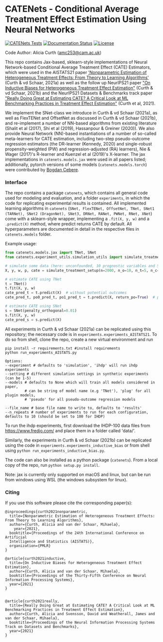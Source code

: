 # CATENets - Conditional Average Treatment Effect Estimation Using Neural Networks

[![CATENets Tests](https://github.com/AliciaCurth/CATENets/actions/workflows/test.yml/badge.svg)](https://github.com/AliciaCurth/CATENets/actions/workflows/test.yml)
[![Documentation Status](https://readthedocs.org/projects/catenets/badge/?version=latest)](https://catenets.readthedocs.io/en/latest/?badge=latest)
[![License](https://img.shields.io/badge/License-BSD%203--Clause-blue.svg)](https://github.com/AliciaCurth/CATENets/blob/main/LICENSE)


Code Author: Alicia Curth (amc253@cam.ac.uk)

This repo contains Jax-based, sklearn-style implementations of Neural Network-based Conditional
Average Treatment Effect (CATE) Estimators, which were used in the AISTATS21 paper
['Nonparametric Estimation of Heterogeneous Treatment Effects: From Theory to Learning
Algorithms']( https://arxiv.org/abs/2101.10943) (Curth & vd Schaar, 2021a) as well as the follow up
NeurIPS21 paper ["On Inductive Biases for Heterogeneous Treatment Effect Estimation"](https://arxiv.org/abs/2106.03765) (Curth & vd
Schaar, 2021b) and the NeurIPS21 Datasets & Benchmarks track paper ["Really Doing Great at Estimating CATE? A Critical Look at ML Benchmarking Practices in Treatment Effect Estimation"](https://openreview.net/forum?id=FQLzQqGEAH) (Curth et al, 2021). 

We implement the SNet-class we introduce in Curth & vd Schaar (2021a), as well as FlexTENet and
OffsetNet as discussed in Curth & vd Schaar (2021b), and re-implement a number of
NN-based algorithms from existing literature (Shalit et al (2017), Shi et al (2019), Hassanpour
& Greiner (2020)). We also provide Neural Network (NN)-based instantiations of a number of so-called
meta-learners for CATE estimation, including two-step pseudo-outcome regression estimators (the
DR-learner (Kennedy, 2020) and single-robust propensity-weighted (PW) and regression-adjusted (RA) learners), Nie & Wager (2017)'s R-learner and Kuenzel et al (2019)'s X-learner. The jax implementations in ``catenets.models.jax`` were used in all papers listed; additionally, pytorch versions of some models (``catenets.models.torch``) were contributed by [Bogdan Cebere](https://github.com/bcebere).

### Interface
The repo contains a package ``catenets``, which contains all general code used for modeling and evaluation, and a folder ``experiments``, in which the code for replicating experimental results is contained. All implemented learning algorithms in ``catenets`` (``SNet, FlexTENet, OffsetNet, TNet, SNet1 (TARNet), SNet2
(DragonNet), SNet3, DRNet, RANet, PWNet, RNet, XNet``) come with a sklearn-style wrapper,  implementing a ``.fit(X, y, w)`` and a ``.predict(X)`` method, where predict returns CATE by default. All hyperparameters are documented in detail in the respective files in ``catenets.models`` folder.

Example usage:

```python
from catenets.models.jax import TNet, SNet
from catenets.experiment_utils.simulation_utils import simulate_treatment_setup

# simulate some data (here: unconfounded, 10 prognostic variables and 5 predictive variables)
X, y, w, p, cate = simulate_treatment_setup(n=2000, n_o=10, n_t=5, n_c=0)

# estimate CATE using TNet
t = TNet()
t.fit(X, y, w)
cate_pred_t = t.predict(X)  # without potential outcomes
cate_pred_t, po0_pred_t, po1_pred_t = t.predict(X, return_po=True)  # predict potential outcomes too

# estimate CATE using SNet
s = SNet(penalty_orthogonal=0.01)
s.fit(X, y, w)
cate_pred_s = s.predict(X)

```

All experiments in Curth & vd Schaar (2021a) can be replicated using this repository; the necessary
code is in ``experiments.experiments_AISTATS21``. To do so from shell, clone the repo, create a new
virtual environment and run
```shell
pip install -r requirements.txt #install requirements
python run_experiments_AISTATS.py
```
```shell
Options:
--experiment # defaults to 'simulation', 'ihdp' will run ihdp experiments
--setting # different simulation settings in synthetic experiments (can be 1-5)
--models # defaults to None which will train all models considered in paper,
         # can be string of model name (e.g 'TNet'), 'plug' for all plugin models,
         # 'pseudo' for all pseudo-outcome regression models

--file_name # base file name to write to, defaults to 'results'
--n_repeats # number of experiments to run for each configuration, defaults to 10 (should be set to 100 for IHDP)
```
To run the ihdp experiments, first download the IHDP-100 data files from https://www.fredjo.com/ and place them in a folder called 'data/'.

Similarly, the experiments in Curth & vd Schaar (2021b) can be replicated using the code in
``experiments.experiments_inductive_bias`` or from shell using ```python
run_experiments_inductive_bias.py```.

The code can also be installed as a python package (``catenets``). From a local copy of the repo, run ``python setup.py install``.

Note: jax is currently only supported on macOS and linux, but can be run from windows using WSL (the windows subsystem for linux).


### Citing

If you use this software please cite the corresponding paper(s):

```
@inproceedings{curth2021nonparametric,
  title={Nonparametric Estimation of Heterogeneous Treatment Effects: From Theory to Learning Algorithms},
  author={Curth, Alicia and van der Schaar, Mihaela},
    year={2021},
  booktitle={Proceedings of the 24th International Conference on Artificial
  Intelligence and Statistics (AISTATS)},
  organization={PMLR}
}

@article{curth2021inductive,
  title={On Inductive Biases for Heterogeneous Treatment Effect Estimation},
  author={Curth, Alicia and van der Schaar, Mihaela},
  booktitle={Proceedings of the Thirty-Fifth Conference on Neural Information Processing Systems},
  year={2021}
}


@article{curth2021really,
  title={Really Doing Great at Estimating CATE? A Critical Look at ML Benchmarking Practices in Treatment Effect Estimation},
  author={Curth, Alicia and Svensson, David and Weatherall, James and van der Schaar, Mihaela},
  booktitle={Proceedings of the Neural Information Processing Systems Track on Datasets and Benchmarks},
  year={2021}
}

```
